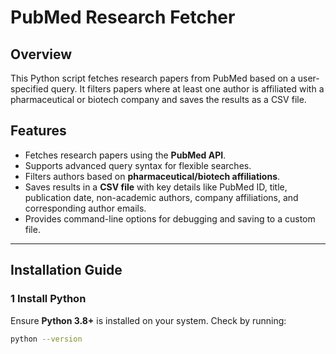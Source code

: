 # PubMed Research Fetcher

##  Overview  
This Python script fetches research papers from PubMed based on a user-specified query. It filters papers where at least one author is affiliated with a pharmaceutical or biotech company and saves the results as a CSV file.  

##  Features  
- Fetches research papers using the **PubMed API**.  
- Supports advanced query syntax for flexible searches.  
- Filters authors based on **pharmaceutical/biotech affiliations**.  
- Saves results in a **CSV file** with key details like PubMed ID, title, publication date, non-academic authors, company affiliations, and corresponding author emails.  
- Provides command-line options for debugging and saving to a custom file.  

---

##  **Installation Guide**  

### **1️ Install Python**  
Ensure **Python 3.8+** is installed on your system. Check by running:  
```sh
python --version
